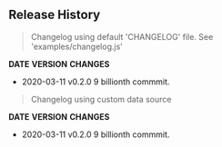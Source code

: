 ## Release History

> Changelog using default 'CHANGELOG' file. See 'examples/changelog.js'

**DATE**       **VERSION**   **CHANGES**         
* 2020-03-11   v0.2.0        9 billionth commmit.

> Changelog using custom data source

**DATE**       **VERSION**   **CHANGES**         
* 2020-03-11   v0.2.0        9 billionth commmit.
